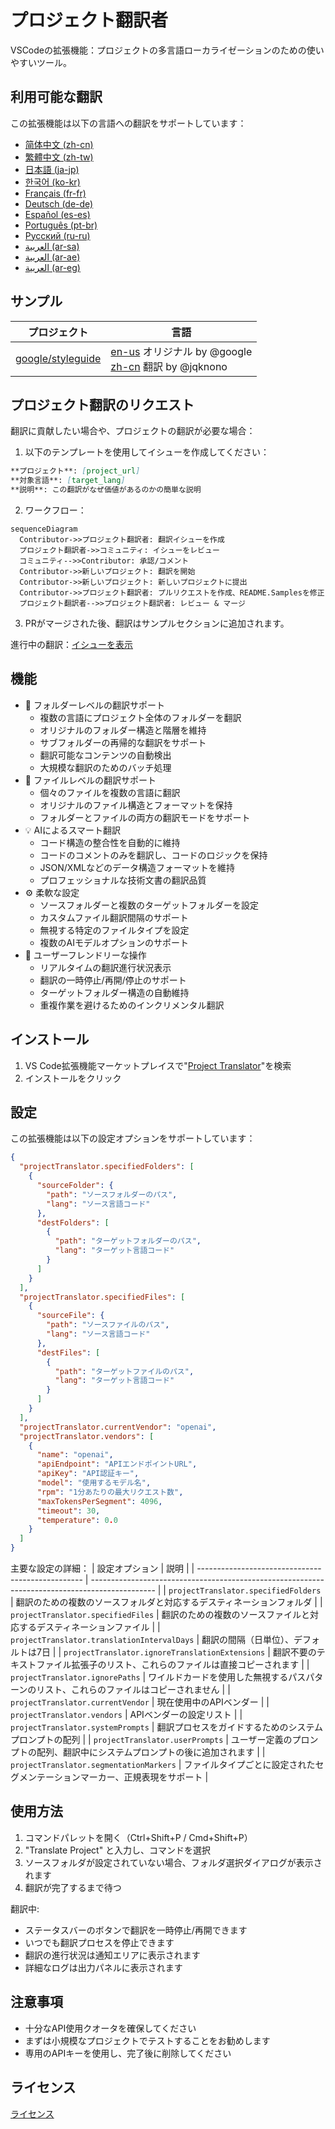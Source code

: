 # プロジェクト翻訳者

VSCodeの拡張機能：プロジェクトの多言語ローカライゼーションのための使いやすいツール。

## 利用可能な翻訳

この拡張機能は以下の言語への翻訳をサポートしています：

- [简体中文 (zh-cn)](./readmes/README.zh-cn.md)
- [繁體中文 (zh-tw)](./readmes/README.zh-tw.md)
- [日本語 (ja-jp)](./readmes/README.ja-jp.md)
- [한국어 (ko-kr)](./readmes/README.ko-kr.md)
- [Français (fr-fr)](./readmes/README.fr-fr.md)
- [Deutsch (de-de)](./readmes/README.de-de.md)
- [Español (es-es)](./readmes/README.es-es.md)
- [Português (pt-br)](./readmes/README.pt-br.md)
- [Русский (ru-ru)](./readmes/README.ru-ru.md)
- [العربية (ar-sa)](./readmes/README.ar-sa.md)
- [العربية (ar-ae)](./readmes/README.ar-ae.md)
- [العربية (ar-eg)](./readmes/README.ar-eg.md)

## サンプル

| プロジェクト                                                   | 言語                                                                                                                                                 |
| --------------------------------------------------------- | --------------------------------------------------------------------------------------------------------------------------------------------------------- |
| [google/styleguide](https://github.com/google/styleguide) | [en-us](https://github.com/google/styleguide) オリジナル by @google<br>[zh-cn](https://github.com/Project-Translation/styleguide-zh-cn) 翻訳 by @jqknono |

## プロジェクト翻訳のリクエスト

翻訳に貢献したい場合や、プロジェクトの翻訳が必要な場合：

1. 以下のテンプレートを使用してイシューを作成してください：

```md
**プロジェクト**: [project_url]
**対象言語**: [target_lang]
**説明**: この翻訳がなぜ価値があるのかの簡単な説明
```

2. ワークフロー：

```mermaid
sequenceDiagram
  Contributor->>プロジェクト翻訳者: 翻訳イシューを作成
  プロジェクト翻訳者->>コミュニティ: イシューをレビュー
  コミュニティ-->>Contributor: 承認/コメント
  Contributor->>新しいプロジェクト: 翻訳を開始
  Contributor->>新しいプロジェクト: 新しいプロジェクトに提出
  Contributor->>プロジェクト翻訳者: プルリクエストを作成、README.Samplesを修正
  プロジェクト翻訳者-->>プロジェクト翻訳者: レビュー & マージ
```

3. PRがマージされた後、翻訳はサンプルセクションに追加されます。

進行中の翻訳：[イシューを表示](https://github.com/Project-Translation/project_translator/issues)

## 機能
- 📁 フォルダーレベルの翻訳サポート
  - 複数の言語にプロジェクト全体のフォルダーを翻訳
  - オリジナルのフォルダー構造と階層を維持
  - サブフォルダーの再帰的な翻訳をサポート
  - 翻訳可能なコンテンツの自動検出
  - 大規模な翻訳のためのバッチ処理
- 📄 ファイルレベルの翻訳サポート
  - 個々のファイルを複数の言語に翻訳
  - オリジナルのファイル構造とフォーマットを保持
  - フォルダーとファイルの両方の翻訳モードをサポート
- 💡 AIによるスマート翻訳
  - コード構造の整合性を自動的に維持
  - コードのコメントのみを翻訳し、コードのロジックを保持
  - JSON/XMLなどのデータ構造フォーマットを維持
  - プロフェッショナルな技術文書の翻訳品質
- ⚙️ 柔軟な設定
  - ソースフォルダーと複数のターゲットフォルダーを設定
  - カスタムファイル翻訳間隔のサポート
  - 無視する特定のファイルタイプを設定
  - 複数のAIモデルオプションのサポート
- 🚀 ユーザーフレンドリーな操作
  - リアルタイムの翻訳進行状況表示
  - 翻訳の一時停止/再開/停止のサポート
  - ターゲットフォルダー構造の自動維持
  - 重複作業を避けるためのインクリメンタル翻訳

## インストール

1. VS Code拡張機能マーケットプレイスで"[Project Translator](https://marketplace.visualstudio.com/items?itemName=techfetch-dev.project-translator)"を検索
2. インストールをクリック

## 設定

この拡張機能は以下の設定オプションをサポートしています：

```json
{
  "projectTranslator.specifiedFolders": [
    {
      "sourceFolder": {
        "path": "ソースフォルダーのパス",
        "lang": "ソース言語コード"
      },
      "destFolders": [
        {
          "path": "ターゲットフォルダーのパス",
          "lang": "ターゲット言語コード"
        }
      ]
    }
  ],
  "projectTranslator.specifiedFiles": [
    {
      "sourceFile": {
        "path": "ソースファイルのパス",
        "lang": "ソース言語コード"
      },
      "destFiles": [
        {
          "path": "ターゲットファイルのパス",
          "lang": "ターゲット言語コード"
        }
      ]
    }
  ],
  "projectTranslator.currentVendor": "openai",
  "projectTranslator.vendors": [
    {
      "name": "openai",
      "apiEndpoint": "APIエンドポイントURL",
      "apiKey": "API認証キー",
      "model": "使用するモデル名",
      "rpm": "1分あたりの最大リクエスト数",
      "maxTokensPerSegment": 4096,
      "timeout": 30,
      "temperature": 0.0
    }
  ]
}
```

主要な設定の詳細：
| 設定オプション                                    | 説明                                                                                          |
| ------------------------------------------------- | ---------------------------------------------------------------------------------------------- |
| `projectTranslator.specifiedFolders`              | 翻訳のための複数のソースフォルダと対応するデスティネーションフォルダ                             |
| `projectTranslator.specifiedFiles`                | 翻訳のための複数のソースファイルと対応するデスティネーションファイル                             |
| `projectTranslator.translationIntervalDays`       | 翻訳の間隔（日単位）、デフォルトは7日                                                          |
| `projectTranslator.ignoreTranslationExtensions`   | 翻訳不要のテキストファイル拡張子のリスト、これらのファイルは直接コピーされます                  |
| `projectTranslator.ignorePaths`                   | ワイルドカードを使用した無視するパスパターンのリスト、これらのファイルはコピーされません        |
| `projectTranslator.currentVendor`                 | 現在使用中のAPIベンダー                                                                        |
| `projectTranslator.vendors`                       | APIベンダーの設定リスト                                                                        |
| `projectTranslator.systemPrompts`                 | 翻訳プロセスをガイドするためのシステムプロンプトの配列                                          |
| `projectTranslator.userPrompts`                   | ユーザー定義のプロンプトの配列、翻訳中にシステムプロンプトの後に追加されます                     |
| `projectTranslator.segmentationMarkers`           | ファイルタイプごとに設定されたセグメンテーションマーカー、正規表現をサポート                     |

## 使用方法

1. コマンドパレットを開く（Ctrl+Shift+P / Cmd+Shift+P）
2. "Translate Project" と入力し、コマンドを選択
3. ソースフォルダが設定されていない場合、フォルダ選択ダイアログが表示されます
4. 翻訳が完了するまで待つ

翻訳中:

- ステータスバーのボタンで翻訳を一時停止/再開できます
- いつでも翻訳プロセスを停止できます
- 翻訳の進行状況は通知エリアに表示されます
- 詳細なログは出力パネルに表示されます

## 注意事項

- 十分なAPI使用クオータを確保してください
- まずは小規模なプロジェクトでテストすることをお勧めします
- 専用のAPIキーを使用し、完了後に削除してください

## ライセンス

[ライセンス](LICENSE)